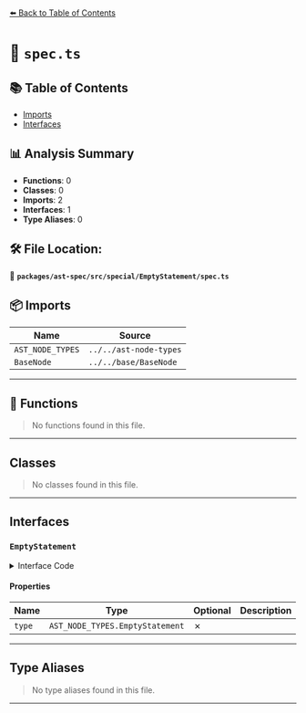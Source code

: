 [⬅️ Back to Table of Contents](../../../../../index.md)

# 📄 `spec.ts`

## 📚 Table of Contents

- [Imports](#imports)
- [Interfaces](#interfaces)

## 📊 Analysis Summary

- **Functions**: 0
- **Classes**: 0
- **Imports**: 2
- **Interfaces**: 1
- **Type Aliases**: 0

## 🛠️ File Location:
📂 **`packages/ast-spec/src/special/EmptyStatement/spec.ts`**

## 📦 Imports

| Name | Source |
|------|--------|
| `AST_NODE_TYPES` | `../../ast-node-types` |
| `BaseNode` | `../../base/BaseNode` |


---

## 🔧 Functions

> No functions found in this file.


---

## Classes

> No classes found in this file.


---

## Interfaces

### `EmptyStatement`

<details><summary>Interface Code</summary>

```ts
export interface EmptyStatement extends BaseNode {
  type: AST_NODE_TYPES.EmptyStatement;
}
```
</details>

#### Properties

| Name | Type | Optional | Description |
|------|------|----------|-------------|
| `type` | `AST_NODE_TYPES.EmptyStatement` | ✗ |  |


---

## Type Aliases

> No type aliases found in this file.


---
